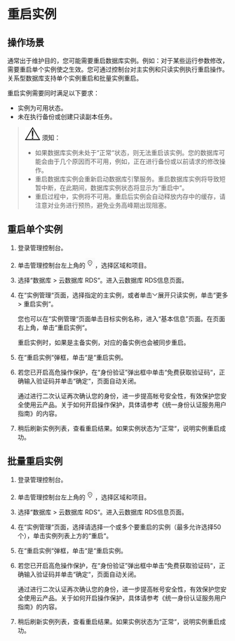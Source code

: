 # 重启实例<a name="zh-cn_topic_0031146654"></a>

## 操作场景<a name="section11160182171227"></a>

通常出于维护目的，您可能需要重启数据库实例。例如：对于某些运行参数修改，需要重启单个实例使之生效。您可通过控制台对主实例和只读实例执行重启操作。关系型数据库支持单个实例重启和批量实例重启。

重启实例需要同时满足以下要求：

-   实例为可用状态。
-   未在执行备份或创建只读副本任务。

>![](public_sys-resources/icon-notice.gif) **须知：**   
>-   如果数据库实例未处于“正常“状态，则无法重启该实例。您的数据库可能会由于几个原因而不可用，例如，正在进行备份或以前请求的修改操作。  
>-   重启数据库实例会重新启动数据库引擎服务。重启数据库实例将导致短暂中断，在此期间，数据库实例状态将显示为“重启中“。  
>-   重启过程中，实例将不可用。重启后实例会自动释放内存中的缓存，请注意对业务进行预热，避免业务高峰期出现阻塞。  

## 重启单个实例<a name="s22e3edfb1cdd4405b64cad650a1cf9a0"></a>

1.  登录管理控制台。
2.  单击管理控制台左上角的![](figures/Region灰色图标.png)，选择区域和项目。
3.  选择“数据库  \>  云数据库 RDS“。进入云数据库 RDS信息页面。
4.  在“实例管理“页面，选择指定的主实例，或者单击![](figures/下拉选择-10.png)展开只读实例，单击“更多  \>  重启实例“。

    您也可以在“实例管理“页面单击目标实例名称，进入“基本信息”页面。在页面右上角，单击“重启实例“。

    重启实例时，如果是主备实例，对应的备实例也会被同步重启。

5.  在“重启实例“弹框，单击“是“重启实例。
6.  若您已开启高危操作保护，在“身份验证”弹出框中单击“免费获取验证码“，正确输入验证码并单击“确定“，页面自动关闭。

    通过进行二次认证再次确认您的身份，进一步提高帐号安全性，有效保护您安全使用云产品。关于如何开启操作保护，具体请参考《统一身份认证服务用户指南》的内容。

7.  稍后刷新实例列表，查看重启结果。如果实例状态为“正常“，说明实例重启成功。

## 批量重启实例<a name="section6519192616377"></a>

1.  登录管理控制台。
2.  单击管理控制台左上角的![](figures/Region灰色图标.png)，选择区域和项目。
3.  选择“数据库  \>  云数据库 RDS“。进入云数据库 RDS信息页面。
4.  在“实例管理“页面，选择请选择一个或多个要重启的实例（最多允许选择50个），单击实例列表上方的“重启“。
5.  在“重启实例“弹框，单击“是“重启实例。
6.  若您已开启高危操作保护，在“身份验证”弹出框中单击“免费获取验证码“，正确输入验证码并单击“确定“，页面自动关闭。

    通过进行二次认证再次确认您的身份，进一步提高帐号安全性，有效保护您安全使用云产品。关于如何开启操作保护，具体请参考《统一身份认证服务用户指南》的内容。

7.  稍后刷新实例列表，查看重启结果。如果实例状态为“正常“，说明实例重启成功。

